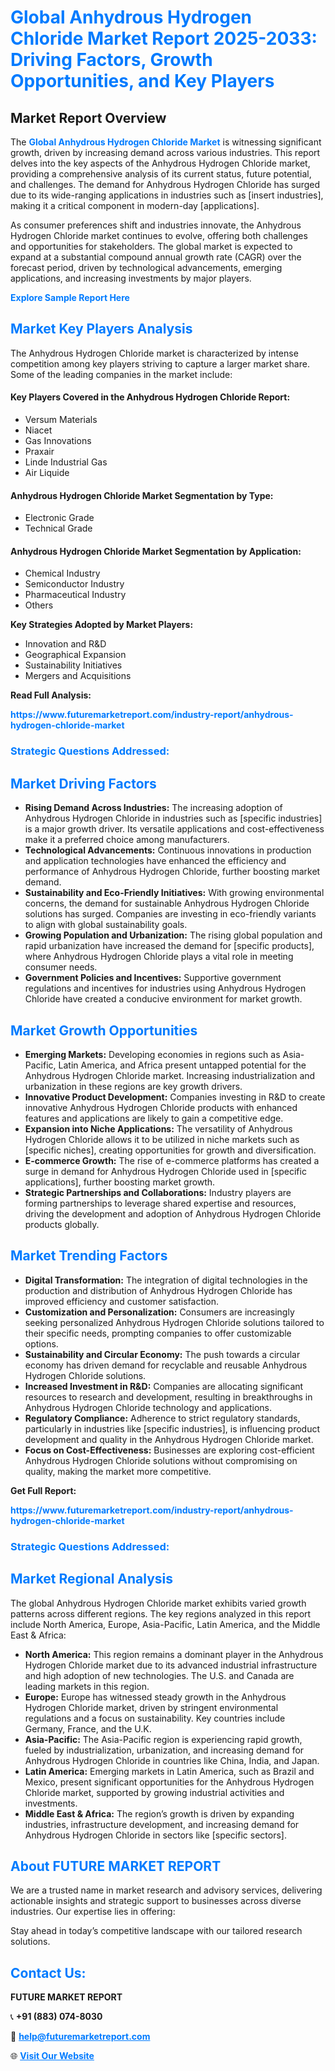 <h1 style="color: #007BFF;">Global Anhydrous Hydrogen Chloride Market Report 2025-2033: Driving Factors, Growth Opportunities, and Key Players</h1>

<section id="overview">
<h2>Market Report Overview</h2>
<p>The <a href="https://www.futuremarketreport.com/industry-report/anhydrous-hydrogen-chloride-market" style="color: #007BFF; text-decoration: none;"><strong>Global Anhydrous Hydrogen Chloride Market</strong></a> is witnessing significant growth, driven by increasing demand across various industries. This report delves into the key aspects of the Anhydrous Hydrogen Chloride market, providing a comprehensive analysis of its current status, future potential, and challenges. The demand for Anhydrous Hydrogen Chloride has surged due to its wide-ranging applications in industries such as [insert industries], making it a critical component in modern-day [applications].</p>
<p>As consumer preferences shift and industries innovate, the Anhydrous Hydrogen Chloride market continues to evolve, offering both challenges and opportunities for stakeholders. The global market is expected to expand at a substantial compound annual growth rate (CAGR) over the forecast period, driven by technological advancements, emerging applications, and increasing investments by major players.</p>
</section>

<section id="overview">
<p><a href="https://www.futuremarketreport.com/request-sample/reportId=28296" style="color: #007BFF; text-decoration: none;"><strong>Explore Sample Report Here</strong></a></p>
</section>

<section id="key-players">
<h2 style="color: #007BFF;">Market Key Players Analysis</h2>
<p>The Anhydrous Hydrogen Chloride market is characterized by intense competition among key players striving to capture a larger market share. Some of the leading companies in the market include:</p>
<h4>Key Players Covered in the Anhydrous Hydrogen Chloride Report:</h4>
<ul><li>Versum Materials</li><li>Niacet</li><li>Gas Innovations</li><li>Praxair</li><li>Linde Industrial Gas</li><li>Air Liquide</li></ul>
<h4>Anhydrous Hydrogen Chloride Market Segmentation by Type:</h4>
<ul><li>Electronic Grade</li><li>Technical Grade</li></ul>

<h4>Anhydrous Hydrogen Chloride Market Segmentation by Application:</h4>
<ul><li>Chemical Industry</li><li>Semiconductor Industry</li><li>Pharmaceutical Industry</li><li>Others</li></ul>
<p><strong>Key Strategies Adopted by Market Players:</strong></p>
<ul>
<li>Innovation and R&D</li>
<li>Geographical Expansion</li>
<li>Sustainability Initiatives</li>
<li>Mergers and Acquisitions</li>
</ul>
</section>

<section>
<p><strong>Read Full Analysis: </strong></p><a href="https://www.futuremarketreport.com/industry-report/anhydrous-hydrogen-chloride-market" style="color: #007BFF; text-decoration: none;"><strong>https://www.futuremarketreport.com/industry-report/anhydrous-hydrogen-chloride-market</strong></a>
<h3 style="color: #007BFF;">Strategic Questions Addressed:</h3>
</section>

<section id="driving-factors">
<h2 style="color: #007BFF;">Market Driving Factors</h2>
<ul>
<li><strong>Rising Demand Across Industries:</strong> The increasing adoption of Anhydrous Hydrogen Chloride in industries such as [specific industries] is a major growth driver. Its versatile applications and cost-effectiveness make it a preferred choice among manufacturers.</li>
<li><strong>Technological Advancements:</strong> Continuous innovations in production and application technologies have enhanced the efficiency and performance of Anhydrous Hydrogen Chloride, further boosting market demand.</li>
<li><strong>Sustainability and Eco-Friendly Initiatives:</strong> With growing environmental concerns, the demand for sustainable Anhydrous Hydrogen Chloride solutions has surged. Companies are investing in eco-friendly variants to align with global sustainability goals.</li>
<li><strong>Growing Population and Urbanization:</strong> The rising global population and rapid urbanization have increased the demand for [specific products], where Anhydrous Hydrogen Chloride plays a vital role in meeting consumer needs.</li>
<li><strong>Government Policies and Incentives:</strong> Supportive government regulations and incentives for industries using Anhydrous Hydrogen Chloride have created a conducive environment for market growth.</li>
</ul>
</section>

<section id="growth-opportunities">
<h2 style="color: #007BFF;">Market Growth Opportunities</h2>
<ul>
<li><strong>Emerging Markets:</strong> Developing economies in regions such as Asia-Pacific, Latin America, and Africa present untapped potential for the Anhydrous Hydrogen Chloride market. Increasing industrialization and urbanization in these regions are key growth drivers.</li>
<li><strong>Innovative Product Development:</strong> Companies investing in R&D to create innovative Anhydrous Hydrogen Chloride products with enhanced features and applications are likely to gain a competitive edge.</li>
<li><strong>Expansion into Niche Applications:</strong> The versatility of Anhydrous Hydrogen Chloride allows it to be utilized in niche markets such as [specific niches], creating opportunities for growth and diversification.</li>
<li><strong>E-commerce Growth:</strong> The rise of e-commerce platforms has created a surge in demand for Anhydrous Hydrogen Chloride used in [specific applications], further boosting market growth.</li>
<li><strong>Strategic Partnerships and Collaborations:</strong> Industry players are forming partnerships to leverage shared expertise and resources, driving the development and adoption of Anhydrous Hydrogen Chloride products globally.</li>
</ul>
</section>

<section id="trending-factors">
<h2 style="color: #007BFF;">Market Trending Factors</h2>
<ul>
<li><strong>Digital Transformation:</strong> The integration of digital technologies in the production and distribution of Anhydrous Hydrogen Chloride has improved efficiency and customer satisfaction.</li>
<li><strong>Customization and Personalization:</strong> Consumers are increasingly seeking personalized Anhydrous Hydrogen Chloride solutions tailored to their specific needs, prompting companies to offer customizable options.</li>
<li><strong>Sustainability and Circular Economy:</strong> The push towards a circular economy has driven demand for recyclable and reusable Anhydrous Hydrogen Chloride solutions.</li>
<li><strong>Increased Investment in R&D:</strong> Companies are allocating significant resources to research and development, resulting in breakthroughs in Anhydrous Hydrogen Chloride technology and applications.</li>
<li><strong>Regulatory Compliance:</strong> Adherence to strict regulatory standards, particularly in industries like [specific industries], is influencing product development and quality in the Anhydrous Hydrogen Chloride market.</li>
<li><strong>Focus on Cost-Effectiveness:</strong> Businesses are exploring cost-efficient Anhydrous Hydrogen Chloride solutions without compromising on quality, making the market more competitive.</li>
</ul>
</section>

<section>
<p><strong>Get Full Report: </strong></p><a href="https://www.futuremarketreport.com/industry-report/anhydrous-hydrogen-chloride-market" style="color: #007BFF; text-decoration: none;"><strong>https://www.futuremarketreport.com/industry-report/anhydrous-hydrogen-chloride-market</strong></a>
<h3 style="color: #007BFF;">Strategic Questions Addressed:</h3>
</section>


<section id="regional-analysis">
<h2 style="color: #007BFF;">Market Regional Analysis</h2>
<p>The global Anhydrous Hydrogen Chloride market exhibits varied growth patterns across different regions. The key regions analyzed in this report include North America, Europe, Asia-Pacific, Latin America, and the Middle East & Africa:</p>
<ul>
<li><strong>North America:</strong> This region remains a dominant player in the Anhydrous Hydrogen Chloride market due to its advanced industrial infrastructure and high adoption of new technologies. The U.S. and Canada are leading markets in this region.</li>
<li><strong>Europe:</strong> Europe has witnessed steady growth in the Anhydrous Hydrogen Chloride market, driven by stringent environmental regulations and a focus on sustainability. Key countries include Germany, France, and the U.K.</li>
<li><strong>Asia-Pacific:</strong> The Asia-Pacific region is experiencing rapid growth, fueled by industrialization, urbanization, and increasing demand for Anhydrous Hydrogen Chloride in countries like China, India, and Japan.</li>
<li><strong>Latin America:</strong> Emerging markets in Latin America, such as Brazil and Mexico, present significant opportunities for the Anhydrous Hydrogen Chloride market, supported by growing industrial activities and investments.</li>
<li><strong>Middle East & Africa:</strong> The region’s growth is driven by expanding industries, infrastructure development, and increasing demand for Anhydrous Hydrogen Chloride in sectors like [specific sectors].</li>
</ul>
</section>

<footer>
<h2 style="color: #007BFF;">About FUTURE MARKET REPORT</h2>
<p>We are a trusted name in market research and advisory services, delivering actionable insights and strategic support to businesses across diverse industries. Our expertise lies in offering:</p>

<p>Stay ahead in today’s competitive landscape with our tailored research solutions.</p>

<h2 style="color: #007BFF;">Contact Us:</h2>
<p><strong>FUTURE MARKET REPORT</strong></p>
<p>📞 <strong>+91 (883) 074-8030</strong></p>
<p>📧 <strong><a href="mailto:help@futuremarketreport.com" style="color: #007BFF;">help@futuremarketreport.com</a></strong></p>
<p>🌐 <strong><a href="https://www.futuremarketreport.com/" style="color: #007BFF;">Visit Our Website</a></strong></p>
</footer>